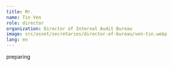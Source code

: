 ```yaml
---
title: Mr.
name: Tin Ven
role: director
organization: Director of Internal Audit Bureau
image: src/asset/secretaries/director-of-bureau/ven-tin.webp
lang: en
---
```


preparing
